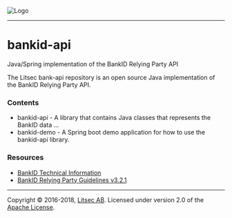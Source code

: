 ![Logo](https://github.com/litsec/eidas-opensaml/blob/master/docs/img/litsec-small.png)

------

# bankid-api

Java/Spring implementation of the BankID Relying Party API

The Litsec bank-api repository is an open source Java implementation of the BankID Relying Party API.

### Contents

* bankid-api - A library that contains Java classes that represents the BankID data ...
* bankid-demo - A Spring boot demo application for how to use the bankid-api library.

### Resources

* [BankID Technical Information](https://www.bankid.com/bankid-i-dina-tjanster/rp-info)
* [BankID Relying Party Guidelines v3.2.1](https://www.bankid.com/assets/bankid/rp/bankid-relying-party-guidelines-v3.2.1.pdf)

------

Copyright &copy; 2016-2018, [Litsec AB](http://www.litsec.se). Licensed under version 2.0 of the [Apache License](http://www.apache.org/licenses/LICENSE-2.0).
